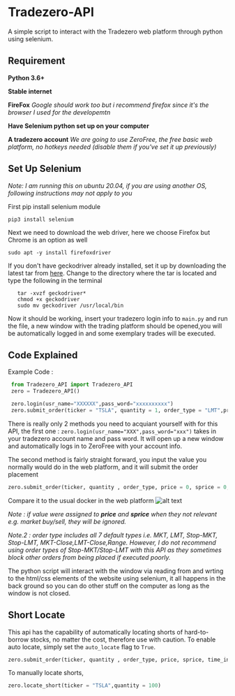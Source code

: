 # Tradezero-API
 A simple script to interact with the Tradezero web platform through python using selenium. 

## Requirement
 **Python 3.6+**
 
 **Stable internet**
 
 **FireFox** *Google should work too but i recommend firefox since it's the browser I used for the developemtn*
 
 **Have Selenium python set up on your computer**
 
 **A tradezero account** *We are going to use ZeroFree, the free basic web platform, no hotkeys needed (disable them if you've set it up previously)*

## Set Up Selenium
 *Note: I am running this on ubuntu 20.04, if you are using another OS, following instructions may not apply to you*

 First pip install selenium module
 
 ```pip3 install selenium```

 Next we need to download the web driver, here we choose Firefox but Chrome is an option as well

 ```sudo apt -y install firefoxdriver```

 If you don't have geckodriver already installed, set it up by downloading the latest tar from [here](https://github.com/mozilla/geckodriver/releases). 
 Change to the directory where the tar is located and type the following in the terminal
 ```
    tar -xvzf geckodriver*
    chmod +x geckodriver
    sudo mv geckodriver /usr/local/bin
 ```

 Now it should be working, insert your tradezero login info to `main.py` and run the file, a new window with the trading platform should be opened,you will be automatically logged in and some exemplary trades will be executed.
 
 ## Code Explained
 
 Example Code :
```python
 from Tradezero_API import Tradezero_API
 zero = Tradezero_API()

 zero.login(usr_name="XXXXXX",pass_word="xxxxxxxxxx")
 zero.submit_order(ticker = "TSLA", quantity = 1, order_type = "LMT",price = 100, sprice = 100, time_in_force = "DAY", action = "Buy")
```

There is really only 2 methods you need to acquiant yourself with for this API, the first one : `zero.login(usr_name="XXX",pass_word="xxx")` takes in your tradezero account name and pass word. It will open up a new window and automatically logs in to ZeroFree with your account info.

The second method is fairly straight forward, you input the value you normally would do in the web platform, and it will submit the order placement 
```python
zero.submit_order(ticker, quantity , order_type, price = 0, sprice = 0, time_in_force = "DAY", action = None, auto_locate=False)
```
Compare it to the usual docker in the web platform
![alt text](https://github.com/Harakat-Bjorn/Tradezero-API/blob/main/Screenshot%20from%202022-04-07%2021-27-36.png "Tradezero web platform docker")

*Note    : if value were assigned to **price** and **sprice** when they not relevant e.g. market buy/sell, they will be ignored.*

*Note.2  : order type includes all 7 default types i.e. MKT, LMT, Stop-MKT, Stop-LMT, MKT-Close,LMT-Close,Range. However, I do not recommend using order types of Stop-MKT/Stop-LMT with this API as they sometimes block other orders from being placed if executed poorly.* 

The python script will interact with the window via reading from and wrting to the html/css elements of the website using selenium, it all happens in the back ground so you can do other stuff on the computer as long as the window is not closed.

## Short Locate
This api has the capability of automatically locating shorts of hard-to-borrow stocks, no matter the cost, therefore use with caution.
To enable auto locate, simply set the `auto_locate` flag to `True`.

```python
zero.submit_order(ticker, quantity , order_type, price, sprice, time_in_force, action, auto_locate=True)
```

To manually locate shorts,
```python
zero.locate_short(ticker = "TSLA",quantity = 100)
```



